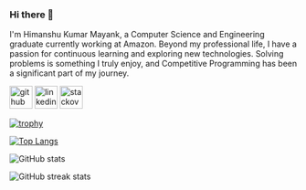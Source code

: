 ### Hi there 👋
 I'm Himanshu Kumar Mayank, a Computer Science and Engineering graduate currently working at Amazon. Beyond my professional life, I have a passion for continuous learning and exploring new technologies. Solving problems is something I truly enjoy, and Competitive Programming has been a significant part of my journey.
 


[<img src='https://cdn.jsdelivr.net/npm/simple-icons@3.0.1/icons/github.svg' alt='github' height='40'>](https://github.com/himanshu81023)  [<img src='https://cdn.jsdelivr.net/npm/simple-icons@3.0.1/icons/linkedin.svg' alt='linkedin' height='40'>](https://www.linkedin.com/in/himanshu-kumar-mayank-6411291a4/)  [<img src='https://cdn.jsdelivr.net/npm/simple-icons@3.0.1/icons/stackoverflow.svg' alt='stackoverflow' height='40'>](https://stackoverflow.com/users/https://stackoverflow.com/users/23306888/himanshu)  

[![trophy](https://github-profile-trophy.vercel.app/?username=himanshu81023)](https://github.com/ryo-ma/github-profile-trophy)

[![Top Langs](https://github-readme-stats.vercel.app/api/top-langs/?username=himanshu81023)](https://github.com/anuraghazra/github-readme-stats)

![GitHub stats](https://github-readme-stats.vercel.app/api?username=himanshu81023&show_icons=true&count_private=true)  

![GitHub streak stats](https://streak-stats.demolab.com/?user=himanshu81023)  

